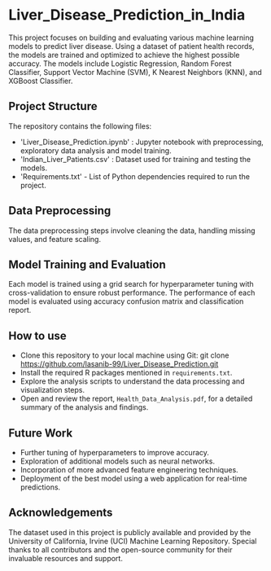 # Liver_Disease_Prediction_in_India

This project focuses on building and evaluating various machine learning models to predict liver disease. Using a dataset of patient health records, the models are trained and optimized to achieve the highest possible accuracy. The models include Logistic Regression, Random Forest Classifier, Support Vector Machine (SVM), K Nearest Neighbors (KNN), and XGBoost Classifier.

## Project Structure

The repository contains the following files:
- 'Liver_Disease_Prediction.ipynb' : Jupyter notebook with preprocessing, exploratory data analysis and model training.
- 'Indian_Liver_Patients.csv' : Dataset used for training and testing the models.
- 'Requirements.txt' - List of Python dependencies required to run the project.

## Data Preprocessing
The data preprocessing steps involve cleaning the data, handling missing values, and feature scaling.

## Model Training and Evaluation
Each model is trained using a grid search for hyperparameter tuning with cross-validation to ensure robust performance. The performance of each model is evaluated using accuracy confusion matrix and classification report.

## How to use
- Clone this repository to your local machine using Git:
git clone https://github.com/lasanib-99/Liver_Disease_Prediction.git
- Install the required R packages mentioned in `requirements.txt`.
- Explore the analysis scripts to understand the data processing and visualization steps.
- Open and review the report, `Health_Data_Analysis.pdf`, for a detailed summary of the analysis and findings.

## Future Work
- Further tuning of hyperparameters to improve accuracy.
- Exploration of additional models such as neural networks.
- Incorporation of more advanced feature engineering techniques.
- Deployment of the best model using a web application for real-time predictions.

## Acknowledgements
The dataset used in this project is publicly available and provided by the University of California, Irvine (UCI) Machine Learning Repository.
Special thanks to all contributors and the open-source community for their invaluable resources and support.
